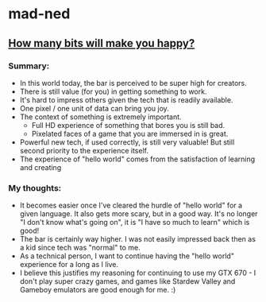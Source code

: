# mad-ned

## [How many bits will make you happy?](https://madned.substack.com/p/how-many-bits-will-make-you-happy?r=qoln7&utm_campaign=post&utm_medium=email&utm_source=copy)

### Summary:
- In this world today, the bar is perceived to be super high for creators.
- There is still value (for you) in getting something to work.
- It's hard to impress others given the tech that is readily available.
- One pixel / one unit of data can bring you joy. 
- The context of something is extremely important. 
  - Full HD experience of something that bores you is still bad.
  - Pixelated faces of a game that you are immersed in is great.
- Powerful new tech, if used correctly, is still very valuable! But still second priority to the experience itself. 
- The experience of "hello world" comes from the satisfaction of learning and creating

### My thoughts:
- It becomes easier once I've cleared the hurdle of "hello world" for a given language. It also gets more scary, but in a good way. It's no longer "I don't know what's going on", it is "I have so much to learn" which is good!
- The bar is certainly way higher. I was not easily impressed back then as a kid since tech was "normal" to me.
- As a technical person, I want to continue having the "hello world" experience for a long as I live.
- I believe this justifies my reasoning for continuing to use my GTX 670 - I don't play super crazy games, and games like Stardew Valley and Gameboy emulators are good enough for me. :)



